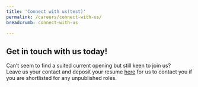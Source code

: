 ```yaml
---
title: 'Connect with us(test)'
permalink: /careers/connect-with-us/
breadcrumb: connect-with-us

---
```


## Get in touch with us today!
  
Can’t seem to find a suited current opening but still keen to join us?   
Leave us your contact and deposit your resume [here][1] for us to contact you if you are shortlisted for any unpublished roles. 

[1]: <https://form.gov.sg/#!/5dbb9938895bd600128339aa>
